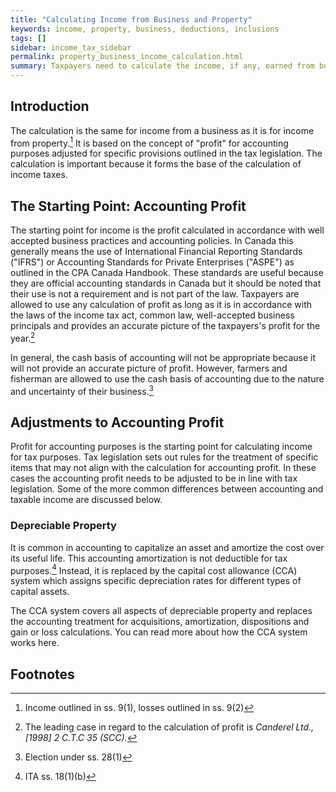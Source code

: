 ```yaml
---
title: "Calculating Income from Business and Property"
keywords: income, property, business, deductions, inclusions
tags: []
sidebar: income_tax_sidebar
permalink: property_business_income_calculation.html
summary: Taxpayers need to calculate the income, if any, earned from business or property in the year. The calculation is based on "profit" adjusted for specific rules outlined in the tax legislation.
---
```


## Introduction ##

The calculation is the same for income from a business as it is for income from property.[^income-calculation] It is based on the concept of "profit" for accounting purposes adjusted for specific provisions outlined in the tax legislation. The calculation is important because it forms the base of the calculation of income taxes.

## The Starting Point: Accounting Profit ##

The starting point for income is the profit calculated in accordance with well accepted business practices and accounting policies. In Canada this generally means the use of International Financial Reporting Standards ("IFRS") or Accounting Standards for Private Enterprises ("ASPE") as outlined in the CPA Canada Handbook. These standards are useful because they are official accounting standards in Canada but it should be noted that their use is not a requirement and is not part of the law. Taxpayers are allowed to use any calculation of profit as long as it is in accordance with the laws of the income tax act, common law, well-accepted business principals and provides an accurate picture of the taxpayers's profit for the year.[^Canderel] 

In general, the cash basis of accounting will not be appropriate because it will not provide an accurate picture of profit. However, farmers and fisherman are allowed to use the cash basis of accounting due to the nature and uncertainty of their business.[^farmers-fisherman]

## Adjustments to Accounting Profit ##

Profit for accounting purposes is the starting point for calculating income for tax purposes. Tax legislation sets out rules for the treatment of specific items that may not align with the calculation for accounting profit. In these cases the accounting profit needs to be adjusted to be in line with tax legislation. Some of the more common differences between accounting and taxable income are discussed below.

### Depreciable Property ###

It is common in accounting to capitalize an asset and amortize the cost over its useful life. This accounting amortization is not deductible for tax purposes.[^18(1)(b)] Instead, it is replaced by the capital cost allowance (CCA) system which assigns specific depreciation rates for different types of capital assets.   

The CCA system covers all aspects of depreciable property and replaces the accounting treatment for acquisitions, amortization, dispositions and gain or loss calculations. You can read more about how the CCA system works here. 


## Footnotes ##

[^income-calculation]: Income outlined in ss. 9(1), losses outlined in ss. 9(2)
[^Canderel]: The leading case in regard to the calculation of profit is *Canderel Ltd., [1998] 2 C.T.C 35 (SCC).*
[^farmers-fisherman]: Election under ss. 28(1)
[^18(1)(b)]: ITA ss. 18(1)(b)

